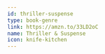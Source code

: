 ```yaml
---
id: thriller-suspense
type: book-genre
link: https://amzn.to/33LD2oC
name: Thriller & Suspense
icon: knife-kitchen
---
```

